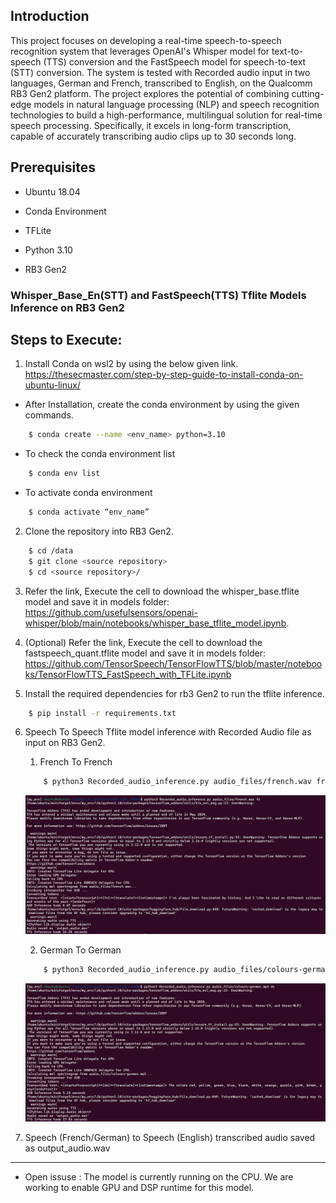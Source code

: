 ## Introduction
This project focuses on developing a real-time speech-to-speech recognition system that leverages OpenAI's Whisper model for text-to-speech (TTS) conversion and the FastSpeech model for speech-to-text (STT) conversion. The system is tested with Recorded audio input in two languages, German and French, transcribed to English, on the Qualcomm RB3 Gen2 platform. The project explores the potential of combining cutting-edge models in natural language processing (NLP) and speech recognition technologies to build a high-performance, multilingual solution for real-time speech processing. Specifically, it excels in long-form transcription, capable of accurately transcribing audio clips up to 30 seconds long. 

## Prerequisites 
 
- Ubuntu 18.04  

- Conda Environment 

- TFLite 

- Python 3.10

- RB3 Gen2
 
### Whisper_Base_En(STT) and FastSpeech(TTS) Tflite Models Inference on RB3 Gen2  
## Steps to Execute:  
1. Install Conda on wsl2 by using the below given link. 
https://thesecmaster.com/step-by-step-guide-to-install-conda-on-ubuntu-linux/ 

- After Installation, create the conda environment by using the given commands. 
```sh 
    $ conda create --name <env_name> python=3.10
```
- To check the conda environment list 
```sh 
    $ conda env list 
```
- To activate conda environment 
```sh
    $ conda activate “env_name” 
```
2. Clone the repository into RB3 Gen2. 
```sh
    $ cd /data
    $ git clone <source repository> 
    $ cd <source repository>/
```    
3. Refer the link, Execute the cell to download the whisper_base.tflite model and save it in models folder: https://github.com/usefulsensors/openai-whisper/blob/main/notebooks/whisper_base_tflite_model.ipynb.

4. (Optional) Refer the link, Execute the cell to download the fastspeech_quant.tflite model and save it in models folder: https://github.com/TensorSpeech/TensorFlowTTS/blob/master/notebooks/TensorFlowTTS_FastSpeech_with_TFLite.ipynb 

5. Install the required dependencies for rb3 Gen2 to run the tflite inference.
```sh
    $ pip install -r requirements.txt
```

6. Speech To Speech  Tflite model inference with Recorded Audio file as input on RB3 Gen2. 
    1. French To French 
   
    ```sh
        $ python3 Recorded_audio_inference.py audio_files/french.wav fr 
    ```
     ![Alt text](images/1.jpg)

    2. German To German 
    ```sh
        $ python3 Recorded_audio_inference.py audio_files/colours-german.mp3 de 
    ```
     ![Alt text](images/2.jpg)


7. Speech (French/German) to Speech (English) transcribed audio saved as output_audio.wav    
--- 
- Open issuse :
    The model is currently running on the CPU. We are working to enable GPU and DSP runtime for this model.